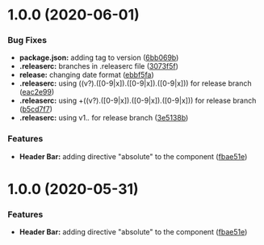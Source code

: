 # 1.0.0 (2020-06-01)


### Bug Fixes

* **package.json:** adding tag to version ([6bb069b](https://github.com/PauloVernetti/PauloVernetti.github.io/commit/6bb069b9ce4e86fab7936f2b3fce2914d9709cf8))
* **.releaserc:** branches in .releaserc file ([3073f5f](https://github.com/PauloVernetti/PauloVernetti.github.io/commit/3073f5f70423b603a3ddd7f1952a1393c3370e71))
* **release:** changing date format ([ebbf5fa](https://github.com/PauloVernetti/PauloVernetti.github.io/commit/ebbf5fa2ec044a7283f44d51174af13f8ffc7574))
* **.releaserc:** using ((v?).([0-9|x]).([0-9|x]).([0-9|x])) for release branch ([eac2e99](https://github.com/PauloVernetti/PauloVernetti.github.io/commit/eac2e999bcf1a57e6e64aa8df37f91e0558482d3))
* **.releaserc:** using +((v?).([0-9|x]).([0-9|x]).([0-9|x])) for release branch ([b5cd7f7](https://github.com/PauloVernetti/PauloVernetti.github.io/commit/b5cd7f7b901a42972c508cf3ea3672208205d2e6))
* **.releaserc:** using v1.*.* for release branch ([3e5138b](https://github.com/PauloVernetti/PauloVernetti.github.io/commit/3e5138b5292c0953ee0782a2ad2ee9686886219e))


### Features

* **Header Bar:** adding directive "absolute" to the component ([fbae51e](https://github.com/PauloVernetti/PauloVernetti.github.io/commit/fbae51e723fb2877da6c492b28d062477e64b451))

# 1.0.0 (2020-05-31)


### Features

* **Header Bar:** adding directive "absolute" to the component ([fbae51e](https://github.com/PauloVernetti/PauloVernetti.github.io/commit/fbae51e723fb2877da6c492b28d062477e64b451))
